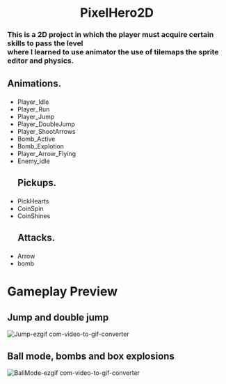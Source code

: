 <h1 align="center">PixelHero2D</h1>
<h3>This is a 2D project in which the player must acquire certain skills to pass the level<br>
    where I learned to use animator the use of tilemaps the sprite editor and physics. </h3>
    
<h2><p>Animations.</p></h2>
<ul>
<li>Player_Idle </li>
<li>Player_Run</li>
<li>Player_Jump</li>
<li>Player_DoubleJump</li>
<li>Player_ShootArrows</li>
<li>Bomb_Active</li>
<li>Bomb_Explotion</li>
<li>Player_Arrow_Flying</li>
<li>Enemy_idle</li>

<h2><p>Pickups.</p></h2>
<li>PickHearts </li>
<li>CoinSpin</li>
<li>CoinShines</li>
    
<h2><p>Attacks.</p></h2>
<li>Arrow </li> 
<li>bomb </li> 
</ul>
<h1>Gameplay Preview</h1>

<h2>Jump and double jump</h2>


![Jump-ezgif com-video-to-gif-converter](https://github.com/ManuelSanchezDevs/PixelHero2D/assets/165371982/be23a777-d9dc-4128-9638-7021541605f9)

<h2>Ball mode, bombs and box explosions</h2>


![BallMode-ezgif com-video-to-gif-converter](https://github.com/ManuelSanchezDevs/PixelHero2D/assets/165371982/93d976dc-0651-4de2-a67e-c81f789756ea)


